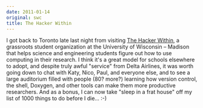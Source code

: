 ```yaml
---
date: 2011-01-14
original: swc
title: The Hacker Within
---
```

<p>I got back to Toronto late last night from visiting <a href="http://hackerwithin.org/thw/">The Hacker Within</a>, a grassroots student organization at the University of Wisconsin – Madison that helps science and engineering students figure out how to use computing in their research. I think it's a great model for schools elsewhere to adopt, and despite truly awful "service" from Delta Airlines, it was worth going down to chat with Katy, Nico, Paul, and everyone else, and to see a large auditorium filled with people (80? more?) learning how version control, the shell, Doxygen, and other tools can make them more productive researchers. And as a bonus, I can now take "sleep in a frat house" off my list of 1000 things to do before I die… :-)</p>
